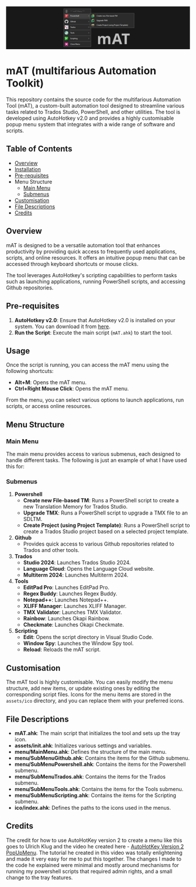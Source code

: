 ![PopUpMenu using AutoHotkey](./images/mAT.png)

# mAT (multifarious Automation Toolkit)
This repository contains the source code for the multifarious Automation Tool (mAT), a custom-built automation tool designed to streamline various tasks related to Trados Studio, PowerShell, and other utilities. The tool is developed using AutoHotkey v2.0 and provides a highly customisable popup menu system that integrates with a wide range of software and scripts.

## Table of Contents

- [Overview](#overview)
- [Installation](#installation)
- [Pre-requisites](#pre-requisites)
- Menu Structure
  - [Main Menu](#main-menu)
  - [Submenus](#submenus)
- [Customisation](#customisation)
- [File Descriptions](#file-descriptions)
- [Credits](#credits)

## Overview

mAT is designed to be a versatile automation tool that enhances productivity by providing quick access to frequently used applications, scripts, and online resources. It offers an intuitive popup menu that can be accessed through keyboard shortcuts or mouse clicks.

The tool leverages AutoHotkey's scripting capabilities to perform tasks such as launching applications, running PowerShell scripts, and accessing Github repositories.

## Pre-requisites

1. **AutoHotkey v2.0**: Ensure that AutoHotkey v2.0 is installed on your system. You can download it from [here](https://www.autohotkey.com/).
2. **Run the Script**: Execute the main script (`mAT.ahk`) to start the tool.

## Usage

Once the script is running, you can access the mAT menu using the following shortcuts:

- **Alt+M**: Opens the mAT menu.
- **Ctrl+Right Mouse Click**: Opens the mAT menu.

From the menu, you can select various options to launch applications, run scripts, or access online resources.

## Menu Structure

### Main Menu

The main menu provides access to various submenus, each designed to handle different tasks.  The following is just an example of what I have used this for:

### Submenus

1. **Powershell**
   - **Create new File-based TM**: Runs a PowerShell script to create a new Translation Memory for Trados Studio.
   - **Upgrade TMX**: Runs a PowerShell script to upgrade a TMX file to an SDLTM.
   - **Create Project (using Project Template)**: Runs a PowerShell script to create a Trados Studio project based on a selected project template.
2. **Github**
   - Provides quick access to various Github repositories related to Trados and other tools.
3. **Trados**
   - **Studio 2024**: Launches Trados Studio 2024.
   - **Language Cloud**: Opens the Language Cloud website.
   - **Multiterm 2024**: Launches Multiterm 2024.
4. **Tools**
   - **EditPad Pro**: Launches EditPad Pro.
   - **Regex Buddy**: Launches Regex Buddy.
   - **Notepad++**: Launches Notepad++.
   - **XLIFF Manager**: Launches XLIFF Manager.
   - **TMX Validator**: Launches TMX Validator.
   - **Rainbow**: Launches Okapi Rainbow.
   - **Checkmate**: Launches Okapi Checkmate.
5. **Scripting**
   - **Edit**: Opens the script directory in Visual Studio Code.
   - **Window Spy**: Launches the Window Spy tool.
   - **Reload**: Reloads the mAT script.

## Customisation

The mAT tool is highly customisable. You can easily modify the menu structure, add new items, or update existing ones by editing the corresponding script files. Icons for the menu items are stored in the `assets/ico` directory, and you can replace them with your preferred icons.

## File Descriptions

- **mAT.ahk**: The main script that initializes the tool and sets up the tray icon.
- **assets/init.ahk**: Initializes various settings and variables.
- **menu/MainMenu.ahk**: Defines the structure of the main menu.
- **menu/SubMenuGithub.ahk**: Contains the items for the Github submenu.
- **menu/SubMenuPowershell.ahk**: Contains the items for the Powershell submenu.
- **menu/SubMenuTrados.ahk**: Contains the items for the Trados submenu.
- **menu/SubMenuTools.ahk**: Contains the items for the Tools submenu.
- **menu/SubMenuScripting.ahk**: Contains the items for the Scripting submenu.
- **ico/index.ahk**: Defines the paths to the icons used in the menus.

## Credits

The credit for how to use AutoHotKey version 2 to create a menu like this goes to Ulrich Klug and the video he created here - [AutoHotKey Version 2 PopUpMenu](https://www.youtube.com/watch?v=CNDnbEPCBfI&t=153s).  The tutorial he created in this video was totally enlightening and made it very easy for me to put this together.  The changes I made to the code he explained were minimal and mostly around mechanisms for running my powershell scripts that required admin rights, and a small change to the tray features.
